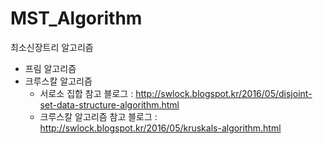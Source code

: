 # MST_Algorithm

최소신장트리 알고리즘
+ 프림 알고리즘
+ 크루스칼 알고리즘
   + 서로소 집합 참고 블로그 : http://swlock.blogspot.kr/2016/05/disjoint-set-data-structure-algorithm.html
   + 크루스칼 알고리즘 참고 블로그 : http://swlock.blogspot.kr/2016/05/kruskals-algorithm.html
   
   
